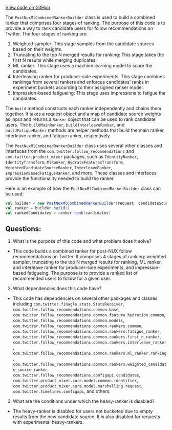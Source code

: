 [View code on GitHub](https://github.com/misbahsy/the-algorithm/follow-recommendations-service/server/src/main/scala/com/twitter/follow_recommendations/flows/post_nux_ml/PostNuxMlCombinedRankerBuilder.scala)

The `PostNuxMlCombinedRankerBuilder` class is used to build a combined ranker that comprises four stages of ranking. The purpose of this code is to provide a way to rank candidate users for follow recommendations on Twitter. The four stages of ranking are:

1. Weighted sampler: This stage samples from the candidate sources based on their weights.
2. Truncating to the top N merged results for ranking: This stage takes the first N results while merging duplicates.
3. ML ranker: This stage uses a machine learning model to score the candidates.
4. Interleaving ranker for producer-side experiments: This stage combines rankings from several rankers and enforces candidates' ranks in experiment buckets according to their assigned ranker model.
5. Impression-based fatigueing: This stage uses impressions to fatigue the candidates.

The `build` method constructs each ranker independently and chains them together. It takes a request object and a map of candidate source weights as input and returns a `Ranker` object that can be used to rank candidate users. The `buildMainRanker`, `buildInterleaveRanker`, and `buildFatigueRanker` methods are helper methods that build the main ranker, interleave ranker, and fatigue ranker, respectively.

The `PostNuxMlCombinedRankerBuilder` class uses several other classes and interfaces from the `com.twitter.follow_recommendations` and `com.twitter.product_mixer` packages, such as `IdentityRanker`, `IdentityTransform`, `MlRanker`, `HydrateFeaturesTransform`, `WeightedCandidateSourceRanker`, `InterleaveRanker`, `ImpressionBasedFatigueRanker`, and more. These classes and interfaces provide the functionality needed to build the ranker.

Here is an example of how the `PostNuxMlCombinedRankerBuilder` class can be used:

```scala
val builder = new PostNuxMlCombinedRankerBuilder(request, candidateSourceWeights)
val ranker = builder.build()
val rankedCandidates = ranker.rank(candidates)
```
## Questions: 
 1. What is the purpose of this code and what problem does it solve?
- This code builds a combined ranker for post-NUX follow recommendations on Twitter. It comprises 4 stages of ranking: weighted sampler, truncating to the top N merged results for ranking, ML ranker, and interleave ranker for producer-side experiments, and impression-based fatigueing. The purpose is to provide a ranked list of recommended users to follow for a given user.

2. What dependencies does this code have?
- This code has dependencies on several other packages and classes, including `com.twitter.finagle.stats.StatsReceiver`, `com.twitter.follow_recommendations.common.base`, `com.twitter.follow_recommendations.common.feature_hydration.common`, `com.twitter.follow_recommendations.common.models`, `com.twitter.follow_recommendations.common.rankers.common`, `com.twitter.follow_recommendations.common.rankers.fatigue_ranker`, `com.twitter.follow_recommendations.common.rankers.first_n_ranker`, `com.twitter.follow_recommendations.common.rankers.interleave_ranker`, `com.twitter.follow_recommendations.common.rankers.ml_ranker.ranking`, `com.twitter.follow_recommendations.common.rankers.weighted_candidate_source_ranker`, `com.twitter.follow_recommendations.configapi.candidates`, `com.twitter.product_mixer.core.model.common.identifier`, `com.twitter.product_mixer.core.model.marshalling.request`, `com.twitter.timelines.configapi`, and others.

3. What are the conditions under which the heavy-ranker is disabled?
- The heavy-ranker is disabled for users not bucketed due to empty results from the new candidate source. It is also disabled for requests with experimental heavy-rankers.